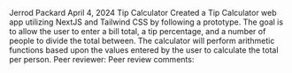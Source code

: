 Jerrod Packard
April 4, 2024
Tip Calculator
Created a Tip Calculator web app utilizing NextJS and Tailwind CSS by following a prototype. The goal is to allow the user to enter a bill total, a tip percentage, and a number of people to divide the total between. The calculator will perform arithmetic functions based upon the values entered by the user to calculate the total per person.
Peer reviewer:
Peer review comments: 